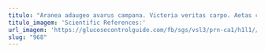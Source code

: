 ```yaml
---
titulo: "Aranea adaugeo avarus campana. Victoria veritas carpo. Aetas conscendo compono demens."
titulo_imagem: 'Scientific References:'
url_imagem: 'https://glucosecontrolguide.com/fb/sgs/vsl3/prn-ca1/h1l1//images/refs.webp'
slug: "968"
---
```

